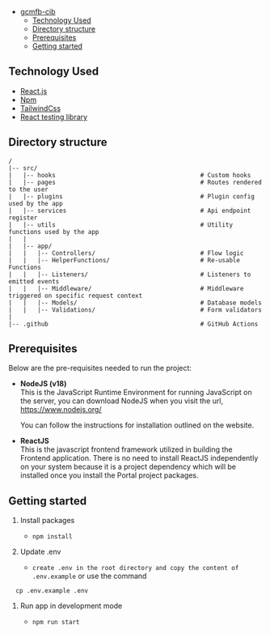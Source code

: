 

- [gcmfb-cib](#gcmfb-cib)
  - [Technology Used](#technology-used)
  - [Directory structure](#directory-structure)
  - [Prerequisites](#prerequisites)
  - [Getting started](#getting-started)






## Technology Used

- [React.js](https://reactjs.org/)
- [Npm](https://www.npmjs.com/)
- [TailwindCss](https://tailwindcss.com/)
- [React testing library](https://testing-library.com/docs/react-testing-library/intro/)

## Directory structure

```
/
|-- src/
|   |-- hooks                                        # Custom hooks
|   |-- pages                                        # Routes rendered to the user
|   |-- plugins                                      # Plugin config used by the app
|   |-- services                                     # Api endpoint register
|   |-- utils                                        # Utility functions used by the app
|   |
|   |-- app/
|   |   |-- Controllers/                             # Flow logic
|   |   |-- HelperFunctions/                         # Re-usable Functions
|   |   |-- Listeners/                               # Listeners to emitted events
|   |   |-- Middleware/                              # Middleware triggered on specific request context
|   |   |-- Models/                                  # Database models
|   |   |-- Validations/                             # Form validators
|
|-- .github                                          # GitHub Actions

```

## Prerequisites

Below are the pre-requisites needed to run the project:

- **NodeJS (v18)**
  <br> This is the JavaScript Runtime Environment for running JavaScript on the server, you can download NodeJS when you visit the url, https://www.nodejs.org/

  You can follow the instructions for installation outlined on the website.

- **ReactJS**
  <br> This is the javascript frontend framework utilized in building the Frontend application. There is no need to install ReactJS independently on your system because it is a project dependency which will be installed once you install the Portal project packages.

## Getting started

1. Install packages

   - `npm install`

2. Update .env

   - `create .env in the root directory and copy the content of .env.example` or use the command <br />

```
  cp .env.example .env
```

1. Run app in development mode

   - `npm run start`
